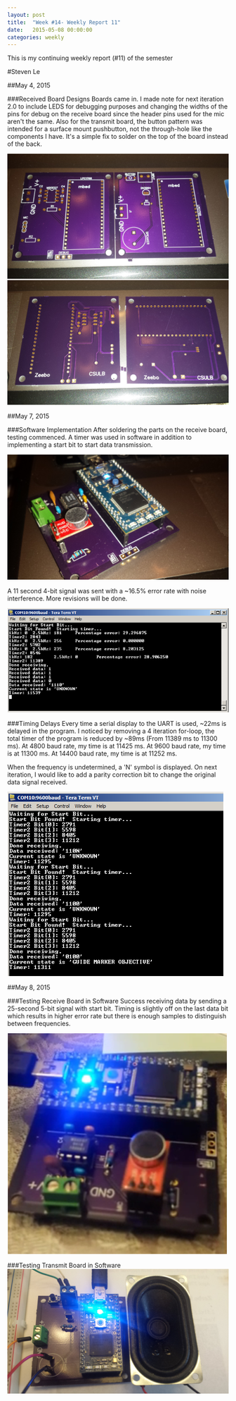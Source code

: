 ```yaml
---
layout: post
title:  "Week #14- Weekly Report 11"
date:   2015-05-08 00:00:00
categories: weekly
---
```


This is my continuing weekly report (#11) of the semester

#Steven Le

##May 4, 2015

###Received Board Designs
Boards came in.  I made note for next iteration 2.0 to include LEDS for debugging purposes and changing the widths of the pins for debug on the receive board since the header pins used for the mic aren't the same.  Also for the transmit board, the button pattern was intended for a surface mount pushbutton, not the through-hole like the components I have.  It's a simple fix to solder on the top of the board instead of the back.

![Board Front](/images/am_board1.0_front.jpg)
![Board Back](/images/am_board1.0_back.jpg)

##May 7, 2015

###Software Implementation
After soldering the parts on the receive board, testing commenced.  A timer was used in software in addition to implementing a start bit to start data transmission.

![Board Soldered](/images/am_board1.0_soldered.jpg)

A 11 second 4-bit signal was sent with a ~16.5% error rate with noise interference.  More revisions will be done.

![Software implementation](/images/am_rx1.0_test.png)

###Timing Delays
Every time a serial display to the UART is used, ~22ms is delayed in the program.  I noticed by removing a 4 iteration for-loop, the total timer of the program is reduced by ~89ms (From 11389 ms to 11300 ms).
At 4800 baud rate, my time is at 11425 ms.
At 9600 baud rate, my time is at 11300 ms.
At 14400 baud rate, my time is at 11252 ms.

When the frequency is undetermined, a 'N' symbol is displayed.  On next iteration, I would like to add a parity correction bit to change the original data signal received.

![Unknown Bit](/images/am_rx1.0_test_N.png)

##May 8, 2015

###Testing Receive Board in Software
Success receiving data by sending a 25-second 5-bit signal with start bit.  Timing is slightly off on the last data bit which results in higher error rate but there is enough samples to distinguish between frequencies.

[![Live Software Testing Rx](/images/am_thumbnail.png)](https://youtu.be/AyZgAijJ45s "Live Software Testing Rx")

###Testing Transmit Board in Software
[![Live Software Testing Tx](/images/Tx_Board.jpg)](http://youtu.be/gSTx10Q1ziU "Live Software Testing Tx")